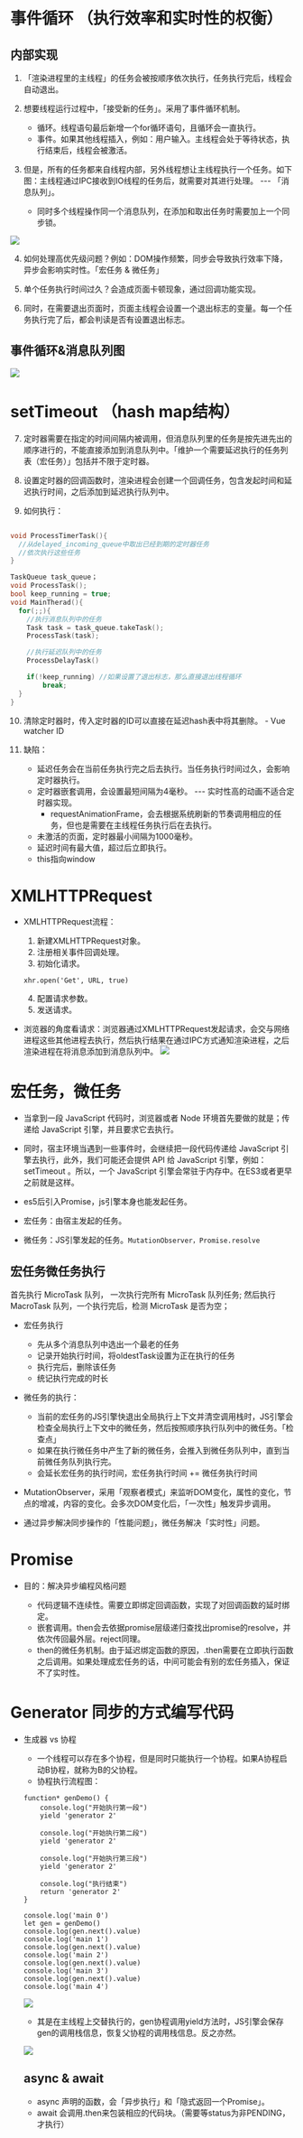 # 事件循环 （执行效率和实时性的权衡）

## 内部实现
1. 「渲染进程里的主线程」的任务会被按顺序依次执行，任务执行完后，线程会自动退出。

2. 想要线程运行过程中，「接受新的任务」。采用了事件循环机制。

    - 循环。线程语句最后新增一个for循环语句，且循环会一直执行。
    - 事件。如果其他线程插入，例如：用户输入。主线程会处于等待状态，执行结束后，线程会被激活。

3. 但是，所有的任务都来自线程内部，另外线程想让主线程执行一个任务。如下图：主线程通过IPC接收到IO线程的任务后，就需要对其进行处理。 --- 「消息队列」。
    - 同时多个线程操作同一个消息队列，在添加和取出任务时需要加上一个同步锁。

![](https://static001.geekbang.org/resource/image/2e/05/2eb6a8ecb7cb528da4663573d74eb305.png)

4. 如何处理高优先级问题？例如：DOM操作频繁，同步会导致执行效率下降，异步会影响实时性。「宏任务 & 微任务」

5. 单个任务执行时间过久？会造成页面卡顿现象，通过回调功能实现。

6. 同时，在需要退出页面时，页面主线程会设置一个退出标志的变量。每一个任务执行完了后，都会判读是否有设置退出标志。

## 事件循环&消息队列图
![](https://static001.geekbang.org/resource/image/e2/c6/e2582e980632fd2df5043f81a11461c6.png)

# setTimeout （hash map结构）

7. 定时器需要在指定的时间间隔内被调用，但消息队列里的任务是按先进先出的顺序进行的，不能直接添加到消息队列中。「维护一个需要延迟执行的任务列表（宏任务）」包括并不限于定时器。

8. 设置定时器的回调函数时，渲染进程会创建一个回调任务，包含发起时间和延迟执行时间，之后添加到延迟执行队列中。

9. 如何执行：
```C++

void ProcessTimerTask(){
  //从delayed_incoming_queue中取出已经到期的定时器任务
  //依次执行这些任务
}

TaskQueue task_queue；
void ProcessTask();
bool keep_running = true;
void MainTherad(){
  for(;;){
    //执行消息队列中的任务
    Task task = task_queue.takeTask();
    ProcessTask(task);

    //执行延迟队列中的任务
    ProcessDelayTask()

    if(!keep_running) //如果设置了退出标志，那么直接退出线程循环
        break;
  }
}
```

10. 清除定时器时，传入定时器的ID可以直接在延迟hash表中将其删除。 - Vue watcher ID

11. 缺陷：
    - 延迟任务会在当前任务执行完之后去执行。当任务执行时间过久，会影响定时器执行。
    - 定时器嵌套调用，会设置最短间隔为4毫秒。 --- 实时性高的动画不适合定时器实现。
      - requestAnimationFrame，会去根据系统刷新的节奏调用相应的任务，但也是需要在主线程任务执行后在去执行。
    - 未激活的页面，定时器最小间隔为1000毫秒。
    - 延迟时间有最大值，超过后立即执行。
    - this指向window

# XMLHTTPRequest

- XMLHTTPRequest流程：

  1. 新建XMLHTTPRequest对象。
  2. 注册相关事件回调处理。
  3. 初始化请求。
  ```JS
  xhr.open('Get', URL, true)
   ```
  4. 配置请求参数。
  5. 发送请求。

- 浏览器的角度看请求：浏览器通过XMLHTTPRequest发起请求，会交与网络进程这些其他进程去执行，然后执行结果在通过IPC方式通知渲染进程，之后渲染进程在将消息添加到消息队列中。
![](https://static001.geekbang.org/resource/image/29/c6/2914a052f4f249a52077692a22ee5cc6.png)

# 宏任务，微任务

- 当拿到一段 JavaScript 代码时，浏览器或者 Node 环境首先要做的就是；传递给 JavaScript 引擎，并且要求它去执行。

- 同时，宿主环境当遇到一些事件时，会继续把一段代码传递给 JavaScript 引擎去执行，此外，我们可能还会提供 API 给 JavaScript 引擎，例如：setTimeout 。所以，一个 JavaScript 引擎会常驻于内存中。在ES3或者更早之前就是这样。

- es5后引入Promise，js引擎本身也能发起任务。

- 宏任务：由宿主发起的任务。
- 微任务：JS引擎发起的任务。`MutationObserver，Promise.resolve`

## 宏任务微任务执行
首先执行 MicroTask 队列， 一次执行完所有 MicroTask 队列任务;
然后执行 MacroTask 队列，一个执行完后，检测 MicroTask 是否为空；

- 宏任务执行

  - 先从多个消息队列中选出一个最老的任务
  - 记录开始执行时间，将oldestTask设置为正在执行的任务
  - 执行完后，删除该任务
  - 统记执行完成的时长

- 微任务的执行：
  - 当前的宏任务的JS引擎快退出全局执行上下文并清空调用栈时，JS引擎会检查全局执行上下文中的微任务，然后按照顺序执行队列中的微任务。「检查点」
  - 如果在执行微任务中产生了新的微任务，会推入到微任务队列中，直到当前微任务队列执行完。
  - 会延长宏任务的执行时间，宏任务执行时间 += 微任务执行时间

- MutationObserver，采用「观察者模式」来监听DOM变化，属性的变化，节点的增减，内容的变化。会多次DOM变化后，「一次性」触发异步调用。

- 通过异步解决同步操作的「性能问题」，微任务解决「实时性」问题。

# Promise

- 目的：解决异步编程风格问题

  - 代码逻辑不连续性。需要立即绑定回调函数，实现了对回调函数的延时绑定。
  - 嵌套调用。then会去依据promise层级递归查找出promise的resolve，并依次传回最外层。reject同理。
  - then的微任务机制。由于延迟绑定函数的原因，.then需要在立即执行函数之后调用。如果处理成宏任务的话，中间可能会有别的宏任务插入，保证不了实时性。

# Generator 同步的方式编写代码

- 生成器 vs 协程

  - 一个线程可以存在多个协程，但是同时只能执行一个协程。如果A协程启动B协程，就称为B的父协程。
  - 协程执行流程图：
  ```JS
  function* genDemo() {
      console.log("开始执行第一段")
      yield 'generator 2'

      console.log("开始执行第二段")
      yield 'generator 2'

      console.log("开始执行第三段")
      yield 'generator 2'

      console.log("执行结束")
      return 'generator 2'
  }

  console.log('main 0')
  let gen = genDemo()
  console.log(gen.next().value)
  console.log('main 1')
  console.log(gen.next().value)
  console.log('main 2')
  console.log(gen.next().value)
  console.log('main 3')
  console.log(gen.next().value)
  console.log('main 4')
  ```
  ![](https://static001.geekbang.org/resource/image/5e/37/5ef98bd693bcd5645e83418b0856e437.png)

  - 其是在主线程上交替执行的，gen协程调用yield方法时，JS引擎会保存gen的调用栈信息，恢复父协程的调用栈信息。反之亦然。

  ![](https://static001.geekbang.org/resource/image/92/40/925f4a9a1c85374352ee93c5e3c41440.png)

  ## async & await

  - async 声明的函数，会「异步执行」和「隐式返回一个Promise」。
  - await 会调用.then来包装相应的代码块。（需要等status为非PENDING，才执行）